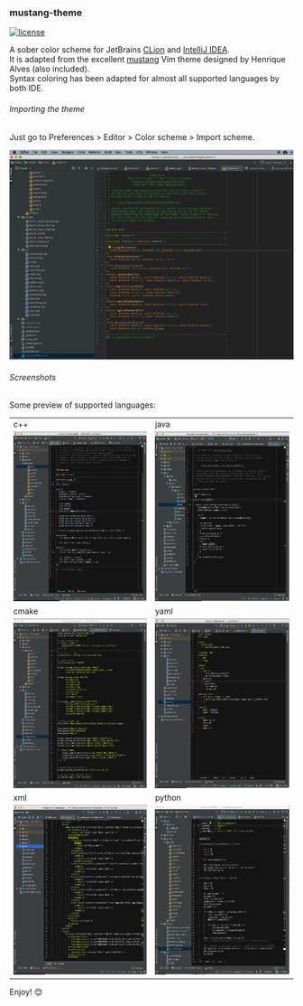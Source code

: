 ### mustang-theme

[![license](https://img.shields.io/badge/license-MIT-green.svg)](https://opensource.org/licenses/MIT)

A sober color scheme for JetBrains [CLion](https://www.jetbrains.com/clion/) and [IntelliJ IDEA](https://www.jetbrains.com/idea/).  
It is adapted from the excellent [mustang](https://www.deviantart.com/hcalves/art/Mustang-Vim-Colorscheme-98974484) Vim theme designed by Henrique Alves (also included).  
Syntax coloring has been adapted for almost all supported languages by both IDE.

###### Importing the theme

Just go to Preferences > Editor > Color scheme > Import scheme.

<img src="figures/setting.gif" alt="logo" width="600">

###### Screenshots

Some preview of supported languages:

<table>
  <tr>
    <td>c++</td><td>java</td>
  </tr>    
  <tr>
    <td><img src="figures/color-cpp.png" alt="cpp" width="400" height="300"></td>
    <td><img src="figures/color-java.png" alt="java" width="400" height="300"></td>  
  </tr>
  <tr>
    <td>cmake</td><td>yaml</td>
  </tr>    
  <tr>
    <td><img src="figures/color-cmake.png" alt="cmake" width="400" height="300"></td>
    <td><img src="figures/color-yaml.png" alt="yml" width="400" height="300"></td>
  </tr>
  <tr>
    <td>xml</td><td>python</td>
  </tr>      
  <tr>
    <td><img src="figures/color-xml.png" alt="xml" width="400" height="300"></td>
    <td><img src="figures/color-python.png" alt="yaml" width="400" height="300"></td>
  </tr>

</table>

Enjoy! 😊
